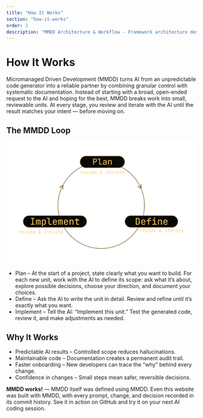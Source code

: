 ```yaml
---
title: "How It Works"
section: "how-it-works"
order: 2
description: "MMDD Architecture & Workflow - Framework architecture designed for maximum control, scalability, and maintainability"
---
```


# How It Works
Micromanaged Driven Development (MMDD) turns AI from an unpredictable code generator into a reliable partner by combining granular control with systematic documentation.
Instead of starting with a broad, open-ended request to the AI and hoping for the best, MMDD breaks work into small, reviewable units. At every stage, you review and iterate with the AI until the result matches your intent — before moving on.

## The MMDD Loop
![MMDD Cycle Diagram](/images/mmdd-cycle.png)

- Plan – At the start of a project, state clearly what you want to build. For each new unit, work with the AI to define its scope: ask what it’s about, explore possible decisions, choose your direction, and document your choices.
- Define – Ask the AI to write the unit in detail. Review and refine until it’s exactly what you want.
- Implement – Tell the AI: “Implement this unit.” Test the generated code, review it, and make adjustments as needed.

## Why It Works
- Predictable AI results – Controlled scope reduces hallucinations.
- Maintainable code – Documentation creates a permanent audit trail.
- Faster onboarding – New developers can trace the “why” behind every change.
- Confidence in changes – Small steps mean safer, reversible decisions.

**MMDD works!** — MMDD itself was defined using MMDD. Even this website was built with MMDD, with every prompt, change, and decision recorded in its commit history.
See it in action on GitHub and try it on your next AI coding session.

